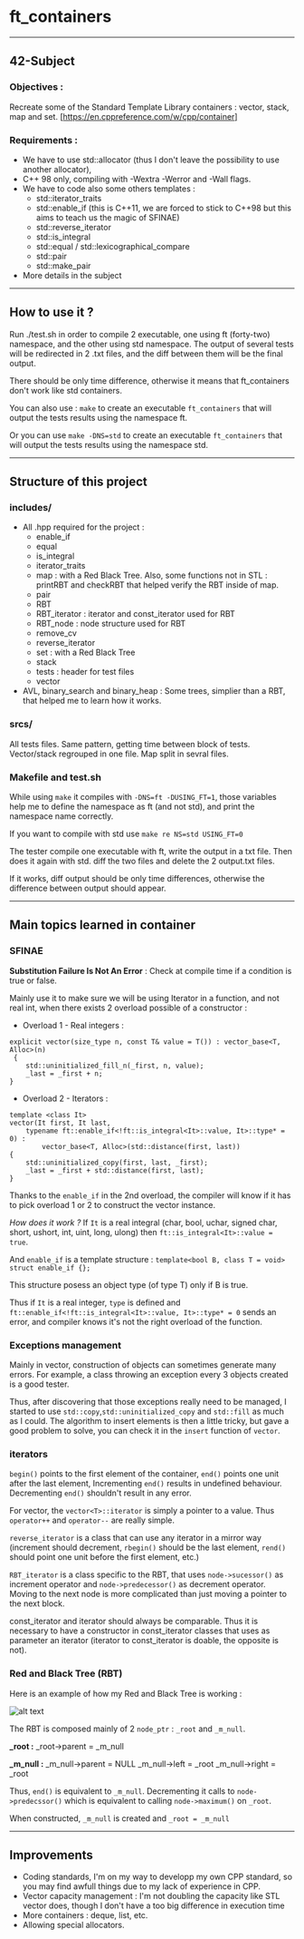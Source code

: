 # ft_containers

---

## 42-Subject

### Objectives : 

Recreate some of the Standard Template Library containers : vector, stack, map and set. [https://en.cppreference.com/w/cpp/container]

### Requirements : 

* We have to use std::allocator (thus I don't leave the possibility to use another allocator), 
* C++ 98 only, compiling with -Wextra -Werror and -Wall flags.
* We have to code also some others templates :
   - std::iterator_traits
   - std::enable_if (this is C++11, we are forced to stick to C++98 but this aims to teach us the magic of SFINAE)
   - std::reverse_iterator
   - std::is_integral
   - std::equal / std::lexicographical_compare
   - std::pair
   - std::make_pair
* More details in the subject

---

## How to use it ?

Run ./test.sh in order to compile 2 executable, one using ft (forty-two) namespace, and the other using std namespace. The output of several tests will be redirected in 2 .txt files, and the diff between them will be the final output.

There should be only time difference, otherwise it means that ft_containers don't work like std containers.

You can also use :
`make` to create an executable `ft_containers` that will output the tests results using the namespace ft.

Or you can use `make -DNS=std` to create an executable `ft_containers` that will output the tests results using the namespace std.

---

## Structure of this project

### includes/

* All .hpp required for the project :
   * enable_if
   * equal
   * is_integral
   * iterator_traits
   * map : with a Red Black Tree. Also, some functions not in STL : printRBT and checkRBT that helped verify the RBT inside of map.
   * pair
   * RBT
   * RBT_iterator : iterator and const_iterator used for RBT
   * RBT_node : node structure used for RBT
   * remove_cv
   * reverse_iterator
   * set : with a Red Black Tree
   * stack
   * tests : header for test files
   * vector
* AVL, binary_search and binary_heap : Some trees, simplier than a RBT, that helped me to learn how it works.

### srcs/

All tests files. Same pattern, getting time between block of tests. Vector/stack regrouped in one file. Map split in sevral files.

### Makefile and test.sh

While using `make` it compiles with `-DNS=ft -DUSING_FT=1`, those variables help me to define the namespace as ft (and not std), and print the namespace name correctly. 

If you want to compile with std use `make re NS=std USING_FT=0`

The tester compile one executable with ft, write the output in a txt file. Then does it again with std. diff the two files and delete the 2 output.txt files.

If it works, diff output should be only time differences, otherwise the difference between output should appear.
   
---

## Main topics learned in container

### SFINAE

**Substitution Failure Is Not An Error** : Check at compile time if a condition is true or false. 

Mainly use it to make sure we will be using Iterator in a function, and not real int, when there exists 2 overload possible of a constructor :

- Overload 1 - Real integers :
```
explicit vector(size_type n, const T& value = T()) : vector_base<T, Alloc>(n)
 {
	std::uninitialized_fill_n(_first, n, value);
	_last = _first + n;
}
```
- Overload 2 - Iterators :
```
template <class It>
vector(It first, It last,
	typename ft::enable_if<!ft::is_integral<It>::value, It>::type* = 0) :
		vector_base<T, Alloc>(std::distance(first, last))
{
	std::uninitialized_copy(first, last, _first);
	_last = _first + std::distance(first, last);
}
```

Thanks to the `enable_if` in the 2nd overload, the compiler will know if it has to pick overload 1 or 2 to construct the vector instance.

*How does it work ?*
If `It` is a real integral (char, bool, uchar, signed  char, short, ushort, int, uint, long, ulong) then `ft::is_integral<It>::value = true`. 

And `enable_if` is a template structure :
`template<bool B, class T = void>
 struct enable_if {};`

This structure posess an object type (of type T) only if B is true.

Thus if `It` is a real integer, `type` is defined and `ft::enable_if<!ft::is_integral<It>::value, It>::type* = 0` sends an error, and compiler knows it's not the right overload of the function.

### Exceptions management

Mainly in vector, construction of objects can sometimes generate many errors. For example, a class throwing an exception every 3 objects created is a good tester.

Thus, after discovering that those exceptions really need to be managed, I started to use `std::copy`,`std::uninitialized_copy` and `std::fill` as much as I could. The algorithm to insert elements is then a little tricky, but gave a good problem to solve, you can check it in the `insert` function of `vector`.

### iterators

`begin()` points to the first element of the container, `end()` points one unit after the last element, Incrementing `end()` results in undefined behaviour. Decrementing `end()` shouldn't result in any error.

For vector, the `vector<T>::iterator` is simply a pointer to a value. Thus `operator++` and `operator--` are really simple. 

`reverse_iterator` is a class that can use any iterator in a mirror way (increment should decrement, `rbegin()` should be the last element, `rend()` should point one unit before the first element, etc.)

`RBT_iterator` is a class specific to the RBT, that uses `node->sucessor()` as increment operator and `node->predecessor()` as decrement operator. Moving to the next node is more complicated than just moving a pointer to the next block.

const_iterator and iterator should always be comparable. Thus it is necessary to have a constructor in const_iterator classes that uses as parameter an iterator (iterator to const_iterator is doable, the opposite is not).

### Red and Black Tree (RBT)

Here is an example of how my Red and Black Tree is working :

![alt text](https://github.com/B-ki/ft_containers/blob/master/RBT%20example.png "RBT example")

The RBT is composed mainly of 2 `node_ptr` : `_root` and `_m_null`.

**_root :**
_root→parent = _m_null

**_m_null :**
_m_null→parent = NULL
_m_null→left = _root
_m_null→right = _root

Thus, `end()` is equivalent to `_m_null`. Decrementing it calls to `node->predecssor()` which is equivalent to calling `node->maximum()` on `_root`.

When constructed, `_m_null` is created and `_root = _m_null`

---

## Improvements

* Coding standards, I'm on my way to developp my own CPP standard, so you may find awfull things due to my lack of experience in CPP.
* Vector capacity management : I'm not doubling the capacity like STL vector does, though I don't have a too big difference in execution time
* More containers : deque, list, etc.
* Allowing special allocators.
